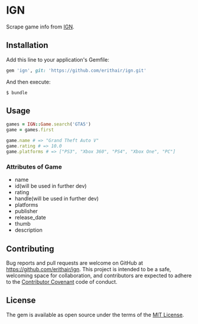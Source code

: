 # IGN

Scrape game info from [IGN](http://www.ign.com).

## Installation

Add this line to your application's Gemfile:

```ruby
gem 'ign', git: 'https://github.com/erithair/ign.git'
```

And then execute:

    $ bundle

## Usage

```ruby
games = IGN::Game.search('GTA5')
game = games.first

game.name # => "Grand Theft Auto V"
game.rating # => 10.0
game.platforms # => ["PS3", "Xbox 360", "PS4", "Xbox One", "PC"]
```

### Attributes of Game

* name
* id(will be used in further dev)
* rating
* handle(will be used in further dev)
* platforms
* publisher
* release_date
* thumb
* description


## Contributing

Bug reports and pull requests are welcome on GitHub at https://github.com/erithair/ign. This project is intended to be a safe, welcoming space for collaboration, and contributors are expected to adhere to the [Contributor Covenant](contributor-covenant.org) code of conduct.


## License

The gem is available as open source under the terms of the [MIT License](http://opensource.org/licenses/MIT).
